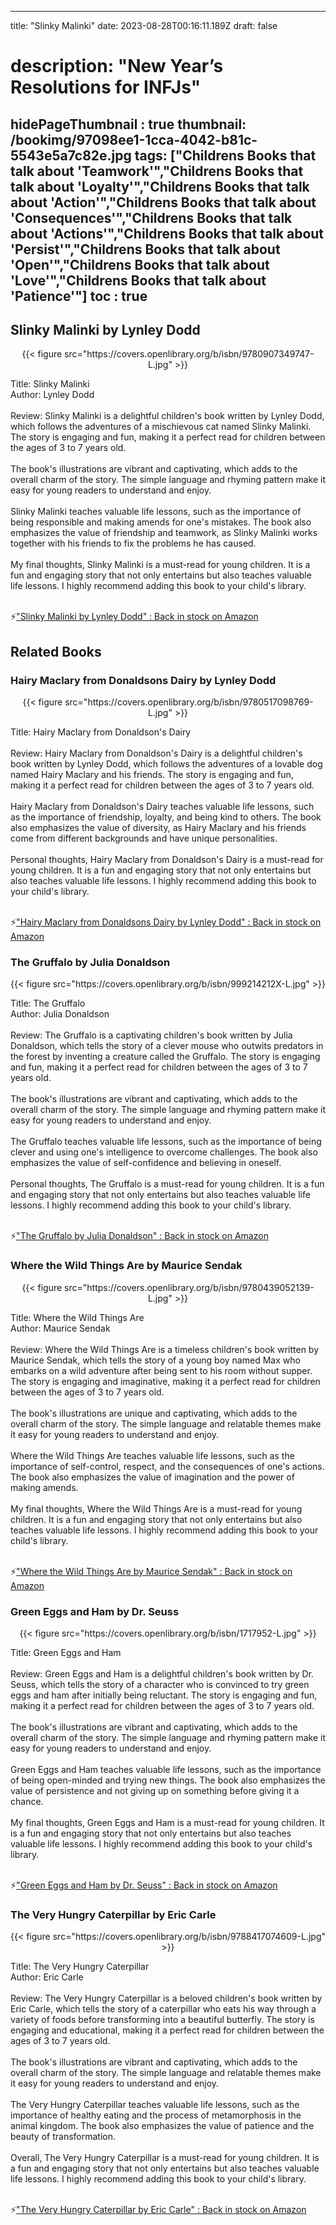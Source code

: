 
---
title: "Slinky Malinki"
date: 2023-08-28T00:16:11.189Z
draft: false
# description: "New Year’s Resolutions for INFJs"
hidePageThumbnail : true
thumbnail: /bookimg/97098ee1-1cca-4042-b81c-5543e5a7c82e.jpg
tags: ["Childrens Books that talk about 'Teamwork'","Childrens Books that talk about 'Loyalty'","Childrens Books that talk about 'Action'","Childrens Books that talk about 'Consequences'","Childrens Books that talk about 'Actions'","Childrens Books that talk about 'Persist'","Childrens Books that talk about 'Open'","Childrens Books that talk about 'Love'","Childrens Books that talk about 'Patience'"]
toc : true
---
## Slinky Malinki by Lynley Dodd

<center>
{{< figure src="https://covers.openlibrary.org/b/isbn/9780907349747-L.jpg" >}}
</center>

Title: Slinky Malinki</br>
Author: Lynley Dodd</br></br>
Review: Slinky Malinki is a delightful children's book written by Lynley Dodd, which follows the adventures of a mischievous cat named Slinky Malinki. The story is engaging and fun, making it a perfect read for children between the ages of 3 to 7 years old.</br></br>
The book's illustrations are vibrant and captivating, which adds to the overall charm of the story. The simple language and rhyming pattern make it easy for young readers to understand and enjoy.</br></br>
Slinky Malinki teaches valuable life lessons, such as the importance of being responsible and making amends for one's mistakes. The book also emphasizes the value of friendship and teamwork, as Slinky Malinki works together with his friends to fix the problems he has caused.</br></br>
My final thoughts, Slinky Malinki is a must-read for young children. It is a fun and engaging story that not only entertains but also teaches valuable life lessons. I highly recommend adding this book to your child's library.</br></br>

<p>⚡<a id="aflink" href="https://www.amazon.com/gp/search?ie=UTF8&tag=klayu00-20&linkCode=ur2&linkId=6639bed89a8ad8dd2705e40644eb43d3&camp=1789&creative=9325&index=books&keywords=Slinky Malinki by Lynley Dodd" class="one" target="_blank" title='"Slinky Malinki by Lynley Dodd" : Back in stock on Amazon'>"Slinky Malinki by Lynley Dodd" : Back in stock on Amazon</a></p>

## Related Books
### Hairy Maclary from Donaldsons Dairy by Lynley Dodd
<center>
{{< figure src="https://covers.openlibrary.org/b/isbn/9780517098769-L.jpg" >}}
</center>

Title: Hairy Maclary from Donaldson's Dairy</br></br>
Review: Hairy Maclary from Donaldson's Dairy is a delightful children's book written by Lynley Dodd, which follows the adventures of a lovable dog named Hairy Maclary and his friends. The story is engaging and fun, making it a perfect read for children between the ages of 3 to 7 years old.</br></br>
Hairy Maclary from Donaldson's Dairy teaches valuable life lessons, such as the importance of friendship, loyalty, and being kind to others. The book also emphasizes the value of diversity, as Hairy Maclary and his friends come from different backgrounds and have unique personalities.</br></br>
Personal thoughts, Hairy Maclary from Donaldson's Dairy is a must-read for young children. It is a fun and engaging story that not only entertains but also teaches valuable life lessons. I highly recommend adding this book to your child's library.</br></br>

<p>⚡<a id="aflink" href="https://www.amazon.com/gp/search?ie=UTF8&tag=klayu00-20&linkCode=ur2&linkId=6639bed89a8ad8dd2705e40644eb43d3&camp=1789&creative=9325&index=books&keywords=Hairy Maclary from Donaldsons Dairy by Lynley Dodd" class="one" target="_blank" title='"Hairy Maclary from Donaldsons Dairy by Lynley Dodd" : Back in stock on Amazon'>"Hairy Maclary from Donaldsons Dairy by Lynley Dodd" : Back in stock on Amazon</a></p>

### The Gruffalo by Julia Donaldson
<center>
{{< figure src="https://covers.openlibrary.org/b/isbn/999214212X-L.jpg" >}}
</center>

Title: The Gruffalo</br>
Author: Julia Donaldson</br></br>
Review: The Gruffalo is a captivating children's book written by Julia Donaldson, which tells the story of a clever mouse who outwits predators in the forest by inventing a creature called the Gruffalo. The story is engaging and fun, making it a perfect read for children between the ages of 3 to 7 years old.</br></br>
The book's illustrations are vibrant and captivating, which adds to the overall charm of the story. The simple language and rhyming pattern make it easy for young readers to understand and enjoy.</br></br>
The Gruffalo teaches valuable life lessons, such as the importance of being clever and using one's intelligence to overcome challenges. The book also emphasizes the value of self-confidence and believing in oneself.</br></br>
Personal thoughts, The Gruffalo is a must-read for young children. It is a fun and engaging story that not only entertains but also teaches valuable life lessons. I highly recommend adding this book to your child's library.</br></br>

<p>⚡<a id="aflink" href="https://www.amazon.com/gp/search?ie=UTF8&tag=klayu00-20&linkCode=ur2&linkId=6639bed89a8ad8dd2705e40644eb43d3&camp=1789&creative=9325&index=books&keywords=The Gruffalo by Julia Donaldson" class="one" target="_blank" title='"The Gruffalo by Julia Donaldson" : Back in stock on Amazon'>"The Gruffalo by Julia Donaldson" : Back in stock on Amazon</a></p>

### Where the Wild Things Are by Maurice Sendak
<center>
{{< figure src="https://covers.openlibrary.org/b/isbn/9780439052139-L.jpg" >}}
</center>

Title: Where the Wild Things Are</br>
Author: Maurice Sendak</br></br>
Review: Where the Wild Things Are is a timeless children's book written by Maurice Sendak, which tells the story of a young boy named Max who embarks on a wild adventure after being sent to his room without supper. The story is engaging and imaginative, making it a perfect read for children between the ages of 3 to 7 years old.</br></br>
The book's illustrations are unique and captivating, which adds to the overall charm of the story. The simple language and relatable themes make it easy for young readers to understand and enjoy.</br></br>
Where the Wild Things Are teaches valuable life lessons, such as the importance of self-control, respect, and the consequences of one's actions. The book also emphasizes the value of imagination and the power of making amends.</br></br>
My final thoughts, Where the Wild Things Are is a must-read for young children. It is a fun and engaging story that not only entertains but also teaches valuable life lessons. I highly recommend adding this book to your child's library.</br></br>

<p>⚡<a id="aflink" href="https://www.amazon.com/gp/search?ie=UTF8&tag=klayu00-20&linkCode=ur2&linkId=6639bed89a8ad8dd2705e40644eb43d3&camp=1789&creative=9325&index=books&keywords=Where the Wild Things Are by Maurice Sendak" class="one" target="_blank" title='"Where the Wild Things Are by Maurice Sendak" : Back in stock on Amazon'>"Where the Wild Things Are by Maurice Sendak" : Back in stock on Amazon</a></p>

### Green Eggs and Ham by Dr. Seuss
<center>
{{< figure src="https://covers.openlibrary.org/b/isbn/1717952-L.jpg" >}}
</center>

Title: Green Eggs and Ham</br></br>
Review: Green Eggs and Ham is a delightful children's book written by Dr. Seuss, which tells the story of a character who is convinced to try green eggs and ham after initially being reluctant. The story is engaging and fun, making it a perfect read for children between the ages of 3 to 7 years old.</br></br>
The book's illustrations are vibrant and captivating, which adds to the overall charm of the story. The simple language and rhyming pattern make it easy for young readers to understand and enjoy.</br></br>
Green Eggs and Ham teaches valuable life lessons, such as the importance of being open-minded and trying new things. The book also emphasizes the value of persistence and not giving up on something before giving it a chance.</br></br>
My final thoughts, Green Eggs and Ham is a must-read for young children. It is a fun and engaging story that not only entertains but also teaches valuable life lessons. I highly recommend adding this book to your child's library.</br></br>

<p>⚡<a id="aflink" href="https://www.amazon.com/gp/search?ie=UTF8&tag=klayu00-20&linkCode=ur2&linkId=6639bed89a8ad8dd2705e40644eb43d3&camp=1789&creative=9325&index=books&keywords=Green Eggs and Ham by Dr. Seuss" class="one" target="_blank" title='"Green Eggs and Ham by Dr. Seuss" : Back in stock on Amazon'>"Green Eggs and Ham by Dr. Seuss" : Back in stock on Amazon</a></p>

### The Very Hungry Caterpillar by Eric Carle
<center>
{{< figure src="https://covers.openlibrary.org/b/isbn/9788417074609-L.jpg" >}}
</center>

Title: The Very Hungry Caterpillar</br>
Author: Eric Carle</br></br>
Review: The Very Hungry Caterpillar is a beloved children's book written by Eric Carle, which tells the story of a caterpillar who eats his way through a variety of foods before transforming into a beautiful butterfly. The story is engaging and educational, making it a perfect read for children between the ages of 3 to 7 years old.</br></br>
The book's illustrations are vibrant and captivating, which adds to the overall charm of the story. The simple language and relatable themes make it easy for young readers to understand and enjoy.</br></br>
The Very Hungry Caterpillar teaches valuable life lessons, such as the importance of healthy eating and the process of metamorphosis in the animal kingdom. The book also emphasizes the value of patience and the beauty of transformation.</br></br>
Overall, The Very Hungry Caterpillar is a must-read for young children. It is a fun and engaging story that not only entertains but also teaches valuable life lessons. I highly recommend adding this book to your child's library.</br></br>

<p>⚡<a id="aflink" href="https://www.amazon.com/gp/search?ie=UTF8&tag=klayu00-20&linkCode=ur2&linkId=6639bed89a8ad8dd2705e40644eb43d3&camp=1789&creative=9325&index=books&keywords=The Very Hungry Caterpillar by Eric Carle" class="one" target="_blank" title='"The Very Hungry Caterpillar by Eric Carle" : Back in stock on Amazon'>"The Very Hungry Caterpillar by Eric Carle" : Back in stock on Amazon</a></p>
